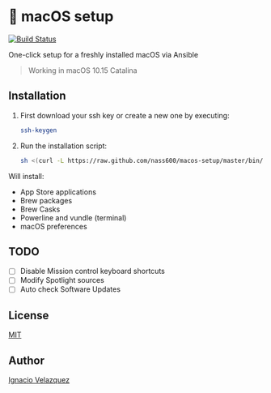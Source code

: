 #  macOS setup

[![Build Status](https://travis-ci.org/nass600/macos-setup.svg?branch=master)](https://travis-ci.org/nass600/macos-setup)

One-click setup for a freshly installed macOS via Ansible

> Working in macOS 10.15 Catalina

## Installation

1. First download your ssh key or create a new one by executing:

   ```bash
   ssh-keygen
   ```

2. Run the installation script:

   ```bash
   sh <(curl -L https://raw.github.com/nass600/macos-setup/master/bin/install)
   ```

Will install:

+ App Store applications
+ Brew packages
+ Brew Casks
+ Powerline and vundle (terminal)
+ macOS preferences

## TODO

- [ ] Disable Mission control keyboard shortcuts
- [ ] Modify Spotlight sources
- [ ] Auto check Software Updates

## License

[MIT](LICENSE)

## Author

[Ignacio Velazquez](http://ignaciovelazquez.es)
